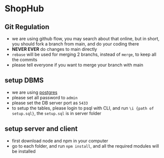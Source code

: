 # ShopHub

## Git Regulation
- we are using github flow, you may search about that online, but in short, you should fork a branch from main, and do your coding there
- **NEVER EVER** do changes to main directly
- `rebase` will be used for merging 2 branchs, instead of `merge`, to keep all the commits
- please tell everyone if you want to merge your branch with main
  
## setup DBMS
- we are using [postgres](https://www.postgresql.org/download/)
- please set all password to `admin`  
- please set the DB server port as `5433`  
- to setup the tables, please login to psql with CLI, and run `\i {path of setup.sql}`, the `setup.sql` is in server folder
  
## setup server and client  
- first download node and npm in your computer
- go to each folder, and run `npm install`, and all the required modules will be installed